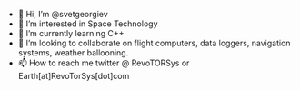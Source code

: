 - 👋 Hi, I’m @svetgeorgiev
- 👀 I’m interested in Space Technology
- 🌱 I’m currently learning C++
- 💞️ I’m looking to collaborate on flight computers, data loggers, navigation systems, weather ballooning.
- 📫 How to reach me twitter @ RevoTORSys or Earth[at]RevoTorSys[dot]com

<!---
svetgeorgiev/svetgeorgiev is a ✨ special ✨ repository because its `README.md` (this file) appears on your GitHub profile.
You can click the Preview link to take a look at your changes.
--->
